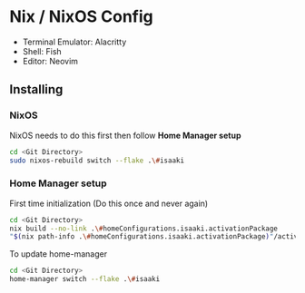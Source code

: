 # Nix / NixOS Config
- Terminal Emulator: Alacritty
- Shell: Fish
- Editor: Neovim

## Installing
### NixOS
NixOS needs to do this first then follow **Home Manager setup**
```sh
cd <Git Directory>
sudo nixos-rebuild switch --flake .\#isaaki
```

### Home Manager setup
First time initialization (Do this once and never again)
```sh
cd <Git Directory>
nix build --no-link .\#homeConfigurations.isaaki.activationPackage
"$(nix path-info .\#homeConfigurations.isaaki.activationPackage)"/activate
```

To update home-manager
```sh
cd <Git Directory>
home-manager switch --flake .\#isaaki
```
